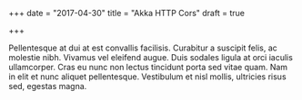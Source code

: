 +++
date = "2017-04-30"
title = "Akka HTTP Cors"
draft = true

+++

Pellentesque at dui at est convallis facilisis. Curabitur a suscipit felis, ac molestie nibh. Vivamus vel eleifend augue. Duis sodales ligula at orci iaculis ullamcorper. Cras eu nunc non lectus tincidunt porta sed vitae quam. Nam in elit et nunc aliquet pellentesque. Vestibulum et nisl mollis, ultricies risus sed, egestas magna.

<!--more-->
